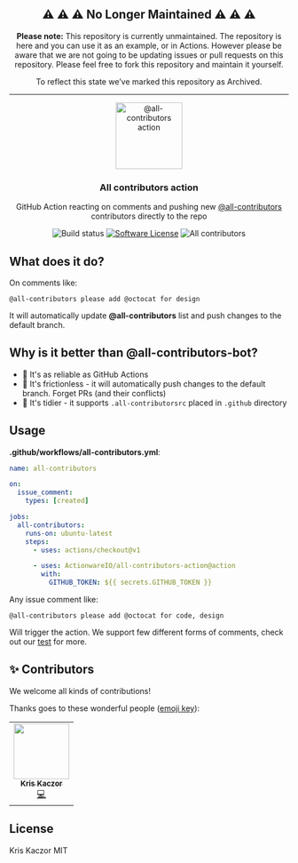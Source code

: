 <div>
  <h2 align="center">⚠️ ⚠️ ⚠️ No Longer Maintained ⚠️ ⚠️ ⚠️</h3>
  <p align="center"><b>Please note:</b> This repository is currently unmaintained. The repository is here and you can use it as an example, or in Actions. However please be aware that 
we are not going to be updating issues or pull requests on this repository. Please feel free to fork this repository and maintain it yourself.</p>

  <p align="center">To reflect this state we’ve marked this repository as Archived.</p>
  </p>
</div>
<hr/>

<p align="center">
  <img src="https://emojipedia-us.s3.dualstack.us-west-1.amazonaws.com/thumbs/240/apple/271/busts-in-silhouette_1f465.png" width="120" alt="@all-contributors action">
  <h3 align="center">All contributors action</h3>
  <p align="center">GitHub Action reacting on comments and pushing new <a href="https://allcontributors.org/">@all-contributors</a> contributors directly to the repo</p>
  <p align="center">
    <img alt="Build status" src="https://github.com/actionwareio/all-contributors-action/workflows/CI/badge.svg">
    <a href="/package.json"><img alt="Software License" src="https://img.shields.io/badge/license-MIT-brightgreen.svg?style=flat-square"></a>
    <img alt="All contributors" src="https://img.shields.io/badge/all_contributors-1-orange.svg?style=flat-square">
  </p>
</p>

## What does it do?

On comments like:

```
@all-contributors please add @octocat for design
```

It will automatically update **@all-contributors** list and push changes to the default branch.

## Why is it better than @all-contributors-bot?

- 🤖 It's as reliable as GitHub Actions
- 💪 It's frictionless - it will automatically push changes to the default branch. Forget PRs (and their conflicts)
- 🧹 It's tidier - it supports `.all-contributorsrc` placed in `.github` directory

## Usage

**.github/workflows/all-contributors.yml**:

```yml
name: all-contributors

on:
  issue_comment:
    types: [created]

jobs:
  all-contributors:
    runs-on: ubuntu-latest
    steps:
      - uses: actions/checkout@v1

      - uses: ActionwareIO/all-contributors-action@action
        with:
          GITHUB_TOKEN: ${{ secrets.GITHUB_TOKEN }}
```

Any issue comment like:

```
@all-contributors please add @octocat for code, design
```

Will trigger the action. We support few different forms of comments, check out our
[test](https://github.com/actionwareio/all-contributors-action/blob/master/test/all-contributors/parseComment.test.ts)
for more.

## ✨ Contributors

We welcome all kinds of contributions!

Thanks goes to these wonderful people ([emoji key](https://allcontributors.org/docs/en/emoji-key)):

<!-- ALL-CONTRIBUTORS-LIST:START - Do not remove or modify this section -->
<!-- prettier-ignore-start -->
<!-- markdownlint-disable -->
<table>
  <tr>
    <td align="center"><a href="https://github.com/krzkaczor"><img src="https://avatars2.githubusercontent.com/u/1814312?v=4?s=100" width="100px;" alt=""/><br /><sub><b>Kris Kaczor</b></sub></a><br /><a href="https://github.com/actionwareio/all-contributors-bot/commits?author=krzkaczor" title="Code">💻</a></td>
  </tr>
</table>

<!-- markdownlint-restore -->
<!-- prettier-ignore-end -->

<!-- ALL-CONTRIBUTORS-LIST:END -->

## License

Kris Kaczor MIT

